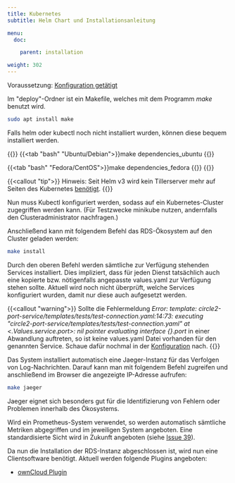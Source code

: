```yaml
---
title: Kubernetes
subtitle: Helm Chart und Installationsanleitung

menu:
  doc:

    parent: installation

weight: 302
---
```


Voraussetzung: [Konfiguration getätigt](/de/doc/getting-started/config/)

Im "deploy"-Ordner ist ein Makefile, welches mit dem Programm *make* benutzt wird.

``` bash
sudo apt install make
```

Falls helm oder kubectl noch nicht installiert wurden, können diese bequem installiert werden.

{{<tabs>}}
{{<tab "bash" "Ubuntu/Debian">}}make dependencies_ubuntu
{{</tab>}}

{{<tab "bash" "Fedora/CentOS">}}make dependencies_fedora
{{</tab>}}
{{</tabs>}}

{{<callout "tip">}}
Hinweis: Seit Helm v3 wird kein Tillerserver mehr auf Seiten des Kubernetes [benötigt](https://helm.sh/blog/helm-3-released/).
{{</callout>}}

Nun muss Kubectl konfiguriert werden, sodass auf ein Kubernetes-Cluster zugegriffen werden kann. (Für Testzwecke minikube nutzen, andernfalls den Clusteradministrator nachfragen.)

Anschließend kann mit folgendem Befehl das RDS-Ökosystem auf den Cluster geladen werden:

``` bash
make install
```

Durch den oberen Befehl werden sämtliche zur Verfügung stehenden Services installiert. Dies impliziert, dass für jeden Dienst tatsächlich auch eine kopierte bzw. nötigenfalls angepasste values.yaml zur Verfügung stehen sollte. Aktuell wird noch nicht überprüft, welche Services konfiguriert wurden, damit nur diese auch aufgesetzt werden. 
<!-- Das bedeutet aktuell, dass nicht konfigurierte Dienste nicht funktionieren, aber aufgesetzt werden. -->

{{<callout "warning">}}
Sollte die Fehlermeldung *Error: template: circle2-port-service/templates/tests/test-connection.yaml:14:73: executing "circle2-port-service/templates/tests/test-connection.yaml" at <.Values.service.port>: nil pointer evaluating interface {}.port* in einer Abwandlung auftreten, so ist keine values.yaml Datei vorhanden für den genannten Service. Schaue dafür nochmal in der [Konfiguration](/de/doc/getting-started/config/) nach.
{{</callout>}}

Das System installiert automatisch eine Jaeger-Instanz für das Verfolgen von Log-Nachrichten. Darauf kann man mit folgendem Befehl zugreifen und anschließend im Browser die angezeigte IP-Adresse aufrufen:

``` bash
make jaeger
```

Jaeger eignet sich besonders gut für die Identifizierung von Fehlern oder Problemen innerhalb des Ökosystems.

Wird ein Prometheus-System verwendet, so werden automatisch sämtliche Metriken abgegriffen und im jeweiligen System angeboten. Eine standardisierte Sicht wird in Zukunft angeboten (siehe [Issue 39](https://github.com/Sciebo-RDS/Sciebo-RDS/issues/39)).

Da nun die Installation der RDS-Instanz abgeschlossen ist, wird nun eine Clientsoftware benötigt. Aktuell werden folgende Plugins angeboten:

- [ownCloud Plugin](/de/doc/impl/plugins/owncloud/)
